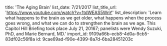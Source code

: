 title: 'The Aging Brain'
list_date: 7/21/2017
list_title_url: 'https://www.youtube.com/watch?v=1tdWEAS5WnY'
list_description: 'Learn what happens to the brain as we get older, what happens when the process goes wrong, and what we can do to strengthen the brain as we age. This Capitol Hill Briefing took place July 21, 20167; panelists were Wendy Suzuki, PhD, and Marie Bernard, MD.'
import_id: 9109a66b-ecb8-4d0a-9cb5-83df02c56f8a
id: 9cae69ad-f90e-4399-8a7d-6ba28451203c
